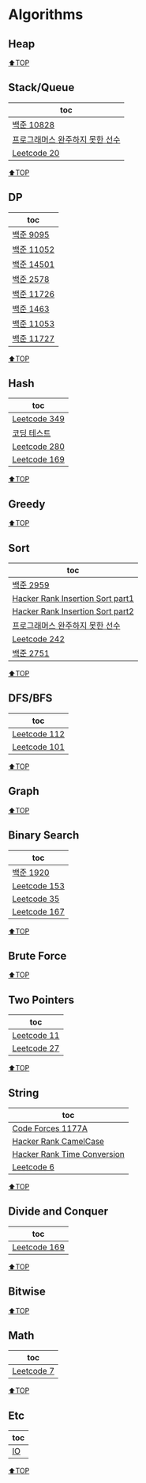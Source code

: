 # Algorithms
## Heap
[⬆TOP](#Algorithms)

## Stack/Queue
| toc                                                                |
| ------------------------------------------------------------------ |
| [백준 10828](Baekjoon/10828_stack.md)                              |
| [프로그래머스 완주하지 못한 선수](Programmers/완주하지못한선수.md) |
| [Leetcode 20](LeetCode/ValidParentheses.md)                        |

[⬆TOP](#Algorithms)

## DP
| toc                                  |
| ------------------------------------ |
| [백준 9095](Baekjoon/9095_dp.md)     |
| [백준 11052](Baekjoon/11052_dp.md)   |
| [백준 14501](Baekjoon/14501_dp.md)   |
| [백준 2578](Baekjoon/2578_stairs.md) |
| [백준 11726](Baekjoon/11726_dp.md)   |
| [백준 1463](Baekjoon/1463_세연산.md) |
| [백준 11053](Baekjoon/11053_부분수열증가.md)|
| [백준 11727](Baekjoon/11727_직사각형2.md)|

[⬆TOP](#Algorithms)

## Hash
| toc                                                             |
| --------------------------------------------------------------- |
| [Leetcode 349](LeetCode/349InterSectionOfTwoArrays.md)          |
| [코딩 테스트](Etc/hash_practice.md)                             |
| [Leetcode 280](LeetCode/InsertDeleteGetRandomO(1).md)           |
| [Leetcode 169](https://leetcode.com/problems/majority-element/) |

[⬆TOP](#Algorithms)

## Greedy
[⬆TOP](#Algorithms)

## Sort
| toc                                                                |
| ------------------------------------------------------------------ |
| [백준 2959](Baekjoon/2959KORNISLAV.md)                             |
| [Hacker Rank Insertion Sort part1](HackerRank/InsertionSort.md)    |
| [Hacker Rank Insertion Sort part2](HackerRank/InsertionSort2.md)   |
| [프로그래머스 완주하지 못한 선수](Programmers/완주하지못한선수.md) |
| [Leetcode 242](LeetCode/ValidAnagram.md)                           |
| [백준 2751](Baekjoon/2751_오름차순.md)                             |

[⬆TOP](#Algorithms)

## DFS/BFS
| toc                                       |
| ----------------------------------------- |
| [Leetcode 112](LeetCode/112PathSum.md)    |
| [Leetcode 101](LeetCode/SymmetricTree.md) |

[⬆TOP](#Algorithms)

## Graph
[⬆TOP](#Algorithms)

## Binary Search
| toc                                        |
| ------------------------------------------ |
| [백준 1920](Baekjoon/1920_find_num.md)     |
| [Leetcode 153](LeetCode/FindMinimum.md)    |
| [Leetcode 35](LeetCode/SearchInsertion.md) |
| [Leetcode 167](LeetCode/TwoSum2.md)        |

[⬆TOP](#Algorithms)

## Brute Force
[⬆TOP](#Algorithms)

## Two Pointers
| toc                                               |
| ------------------------------------------------- |
| [Leetcode 11](LeetCode/ContainerWithMostWater.md) |
| [Leetcode 27](LeetCode/RemoveElement.md)          |

[⬆TOP](#Algorithms)

## String
| toc                                                         |
| ----------------------------------------------------------- |
| [Code Forces 1177A](CodeForces/1177a.md)                    |
| [Hacker Rank CamelCase](HackerRank/CamelCase.md)            |
| [Hacker Rank Time Conversion](HackerRank/TimeConversion.md) |
| [Leetcode 6](LeetCode/ZigZagConversion.md)                  |

[⬆TOP](#Algorithms)

## Divide and Conquer
| toc                                                             |
| --------------------------------------------------------------- |
| [Leetcode 169](https://leetcode.com/problems/majority-element/) |

[⬆TOP](#Algorithms)

## Bitwise
[⬆TOP](#Algorithms)

## Math
| toc                                      |
| ---------------------------------------- |
| [Leetcode 7](LeetCode/ReverseInteger.md) |

[⬆TOP](#Algorithms)

## Etc
| toc                  |
| -------------------- |
| [IO](Baekjoon/io.md) |

[⬆TOP](#Algorithms)